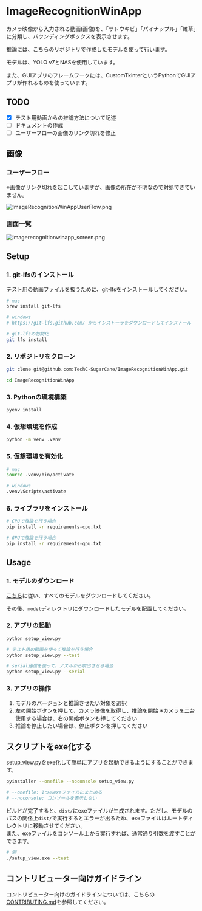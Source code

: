 # ImageRecognitionWinApp

カメラ映像から入力される動画(画像)を、「サトウキビ」「パイナップル」「雑草」に分類し、バウンディングボックスを表示させます。

推論には、[こちら](https://github.com/TechC-SugarCane/ObjectDetection)のリポジトリで作成したモデルを使って行います。

モデルは、YOLO v7とNASを使用しています。

また、GUIアプリのフレームワークには、CustomTkinterというPythonでGUIアプリが作れるものを使っています。

## TODO

- [x] テスト用動画からの推論方法について記述
- [ ] ドキュメントの作成
- [ ] ユーザーフローの画像のリンク切れを修正

## 画像

### ユーザーフロー

※画像がリンク切れを起こしていますが、画像の所在が不明なので対処できていません。

![ImageRecognitionWinAppUserFlow.png](https://github.com/TechC-SugarCane/ImageRecognitionWinApp/edit/develop/ImageRecognitionWinAppUserFlow.png)

### 画面一覧

![imagerecognitionwinapp_screen.png](https://github.com/TechC-SugarCane/ImageRecognitionWinApp/edit/develop/imagerecognitionwinapp_screen.png)

## Setup

### 1. git-lfsのインストール

テスト用の動画ファイルを扱うために、git-lfsをインストールしてください。

```bash
# mac
brew install git-lfs

# windows
# https://git-lfs.github.com/ からインストーラをダウンロードしてインストール

# git-lfsの初期化
git lfs install
```

### 2. リポジトリをクローン

```bash
git clone git@github.com:TechC-SugarCane/ImageRecognitionWinApp.git

cd ImageRecognitionWinApp
```

### 3. Pythonの環境構築

```bash
pyenv install
```

### 4. 仮想環境を作成

```bash
python -m venv .venv
```

### 5. 仮想環境を有効化

```bash
# mac
source .venv/bin/activate

# windows
.venv\Scripts\activate
```

### 6. ライブラリをインストール

```bash
# CPUで推論を行う場合
pip install -r requirements-cpu.txt

# GPUで推論を行う場合
pip install -r requirements-gpu.txt
```

## Usage

### 1. モデルのダウンロード

[こちら](./model/model.md)に従い、すべてのモデルをダウンロードしてください。

その後、`model`ディレクトリにダウンロードしたモデルを配置してください。

### 2. アプリの起動

```bash
python setup_view.py

# テスト用の動画を使って推論を行う場合
python setup_view.py --test

# serial通信を使って、ノズルから噴出させる場合
python setup_view.py --serial
```

### 3. アプリの操作

1. モデルのバージョンと推論させたい対象を選択
2. 左の開始ボタンを押して、カメラ映像を取得し、推論を開始
※カメラを二台使用する場合は、右の開始ボタンも押してください
3. 推論を停止したい場合は、停止ボタンを押してください

## スクリプトをexe化する

setup_view.pyをexe化して簡単にアプリを起動できるようにすることができます。

```bash
pyinstaller --onefile --noconsole setup_view.py

# --onefile: 1つのexeファイルにまとめる
# --noconsole: コンソールを表示しない
```

ビルドが完了すると、`dist/`にexeファイルが生成されます。ただし、モデルのパスの関係上`dist/`で実行するとエラーが出るため、exeファイルはルートディレクトリに移動させてください。<br>
また、exeファイルをコンソール上から実行すれば、通常通り引数を渡すことができます。

```bash
# 例
./setup_view.exe --test
```

## コントリビューター向けガイドライン

コントリビューター向けのガイドラインについては、こちらの[CONTRIBUTING.md](https://github.com/TechC-SugarCane/.github/blob/main/CONTRIBUTING.md)を参照してください。
